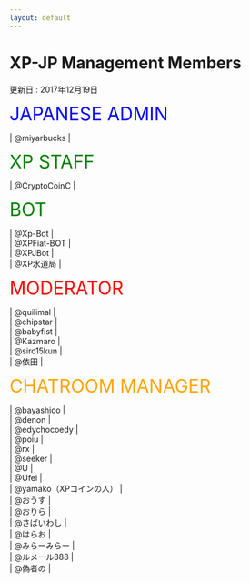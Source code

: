 ```yaml
---
layout: default
---
```


# XP-JP Management Members  
更新日 : 2017年12月19日  


<font size = "6" color = "Blue">JAPANESE ADMIN</font>  

| @miyarbucks |  


<font size = "6" color = "Green">XP STAFF</font>  

| @CryptoCoinC |  


<font size = "6" color = "Green">BOT</font>

| @Xp-Bot |  
| @XPFiat-BOT |  
| @XPJBot |  
| @XP水道局 |  


<font size = "6" color = "Red">MODERATOR</font>  

| @quilimal |  
| @chipstar |  
| @babyfist |  
| @Kazmaro |  
| @siro15kun |  
| @依田 |  


<font size = "6" color = "Orange">CHATROOM MANAGER</font>  

| @bayashico |  
| @denon |  
| @edychocoedy |  
| @poiu |  
| @rx |  
| @seeker |  
| @U |  
| @Ufei |  
| @yamako（XPコインの人） |  
| @おうす |  
| @おりら |  
| @さばいわし |  
| @はらお |  
| @みらーみらー |  
| @ルメール888 |  
| @偽者の |  

